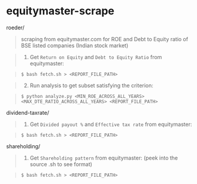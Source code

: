 # equitymaster-scrape

roeder/ 
> scraping from equitymaster.com for ROE and Debt to Equity ratio of BSE listed companies (Indian stock market)

> 1. Get `Return on Equity` and `Debt to Equity Ratio` from equitymaster:
 
> ```
> $ bash fetch.sh > <REPORT_FILE_PATH>
> ```

> 2. Run analysis to get subset satisfying the criterion: 

> ```
> $ python analyze.py <MIN_ROE_ACROSS_ALL_YEARS> <MAX_DTE_RATIO_ACROSS_ALL_YEARS> <REPORT_FILE_PATH>
> ```

dividend-taxrate/

> 1. Get `Divided payout %` and `Effective tax rate` from equitymaster:
 
> ```
> $ bash fetch.sh > <REPORT_FILE_PATH>
> ```

shareholding/

> 1. Get `Shareholding pattern` from equitymaster: (peek into the source .sh to see format)
 
> ```
> $ bash fetch.sh > <REPORT_FILE_PATH>
> ```

